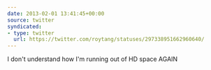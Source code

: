 ```yaml
---
date: 2013-02-01 13:41:45+00:00
source: twitter
syndicated:
- type: twitter
  url: https://twitter.com/roytang/statuses/297338951662960640/
---
```


I don't understand how I'm running out of HD space AGAIN
